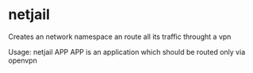 # netjail
Creates an network namespace an route all its traffic throught a vpn

Usage: netjail APP
		APP is an application which should be routed only via openvpn
